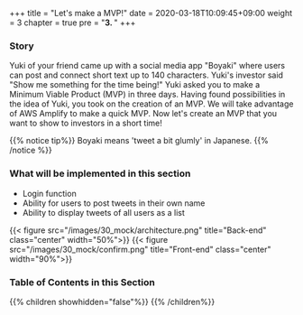 +++
title = "Let's make a MVP!"
date = 2020-03-18T10:09:45+09:00
weight = 3
chapter = true
pre = "<b>3. </b>"
+++

### Story
Yuki of your friend came up with a social media app "Boyaki" where users can post and connect short text up to 140 characters.
Yuki's investor said "Show me something for the time being!" 
Yuki asked you to make a Minimum Viable Product (MVP) in three days.
Having found possibilities in the idea of Yuki, you took on the creation of an MVP.
We will take advantage of AWS Amplify to make a quick MVP.
Now let's create an MVP that you want to show to investors in a short time!

{{% notice tip%}}
Boyaki means 'tweet a bit glumly' in Japanese.
{{% /notice %}}

### What will be implemented in this section
- Login function
- Ability for users to post tweets in their own name
- Ability to display tweets of all users as a list

{{< figure src="/images/30_mock/architecture.png" title="Back-end" class="center" width="50%">}}
{{< figure src="/images/30_mock/confirm.png" title="Front-end" class="center" width="90%">}}


### Table of Contents in this Section
{{% children showhidden="false"%}} {{% /children%}}